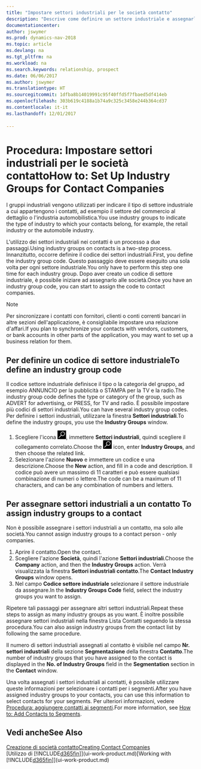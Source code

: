 ```yaml
---
title: "Impostare settori industriali per le società contatto"
description: "Descrive come definire un settore industriale e assegnarlo a una società contatto, ad esempio il settore del commercio al dettaglio o dell'industria automobilistica."
documentationcenter: 
author: jswymer
ms.prod: dynamics-nav-2018
ms.topic: article
ms.devlang: na
ms.tgt_pltfrm: na
ms.workload: na
ms.search.keywords: relationship, prospect
ms.date: 06/06/2017
ms.author: jswymer
ms.translationtype: HT
ms.sourcegitcommit: 1dfba8b14019991c95f40ffd5f7fbaed5df414eb
ms.openlocfilehash: 303b619c4188a1b74a9c325c3458e244b364cd37
ms.contentlocale: it-it
ms.lasthandoff: 12/01/2017

---
```

# <a name="how-to-set-up-industry-groups-for-contact-companies"></a><span data-ttu-id="da597-103">Procedura: Impostare settori industriali per le società contatto</span><span class="sxs-lookup"><span data-stu-id="da597-103">How to: Set Up Industry Groups for Contact Companies</span></span>
<span data-ttu-id="da597-104">I gruppi industriali vengono utilizzati per indicare il tipo di settore industriale a cui appartengono i contatti, ad esempio il settore del commercio al dettaglio o l'industria automobilistica.</span><span class="sxs-lookup"><span data-stu-id="da597-104">You use industry groups to indicate the type of industry to which your contacts belong, for example, the retail industry or the automobile industry.</span></span>

<span data-ttu-id="da597-105">L'utilizzo dei settori industriali nei contatti è un processo a due passaggi.</span><span class="sxs-lookup"><span data-stu-id="da597-105">Using industry groups on contacts is a two-step process.</span></span> <span data-ttu-id="da597-106">Innanzitutto, occorre definire il codice dei settori industriali.</span><span class="sxs-lookup"><span data-stu-id="da597-106">First, you define the industry group code.</span></span> <span data-ttu-id="da597-107">Questo passaggio deve essere eseguito una sola volta per ogni settore industriale.</span><span class="sxs-lookup"><span data-stu-id="da597-107">You only have to perform this step one time for each industry group.</span></span> <span data-ttu-id="da597-108">Dopo aver creato un codice di settore industriale, è possibile iniziare ad assegnarlo alle società.</span><span class="sxs-lookup"><span data-stu-id="da597-108">Once you have an industry group code, you can start to assign the code to contact companies.</span></span>

> [!NOTE]  
>   <span data-ttu-id="da597-109">Per sincronizzare i contatti con fornitori, clienti o conti correnti bancari in altre sezioni dell'applicazione, è consigliabile impostare una relazione d'affari.</span><span class="sxs-lookup"><span data-stu-id="da597-109">If you plan to synchronize your contacts with vendors, customers, or bank accounts in other parts of the application, you may want to set up a business relation for them.</span></span>

## <a name="to-define-an-industry-group-code"></a><span data-ttu-id="da597-110">Per definire un codice di settore industriale</span><span class="sxs-lookup"><span data-stu-id="da597-110">To define an industry group code</span></span>
<span data-ttu-id="da597-111">Il codice settore industriale definisce il tipo o la categoria del gruppo, ad esempio ANNUNCIO per la pubblicità o STAMPA per la TV e la radio.</span><span class="sxs-lookup"><span data-stu-id="da597-111">The industry group code defines the type or category of the group, such as ADVERT for advertising, or PRESS, for TV and radio.</span></span> <span data-ttu-id="da597-112">È possibile impostare più codici di settori industriali.</span><span class="sxs-lookup"><span data-stu-id="da597-112">You can have several industry group codes.</span></span> <span data-ttu-id="da597-113">Per definire i settori industriali, utilizzare la finestra **Settori industriali**.</span><span class="sxs-lookup"><span data-stu-id="da597-113">To define the industry groups, you use the **Industry Groups** window.</span></span>

1. <span data-ttu-id="da597-114">Scegliere l'icona ![Cerca pagina o report](media/ui-search/search_small.png "icona Cerca pagina o report"), immettere **Settori industriali**, quindi scegliere il collegamento correlato.</span><span class="sxs-lookup"><span data-stu-id="da597-114">Choose the ![Search for Page or Report](media/ui-search/search_small.png "Search for Page or Report icon") icon, enter **Industry Groups**, and then choose the related link.</span></span>
2. <span data-ttu-id="da597-115">Selezionare l'azione **Nuovo** e immettere un codice e una descrizione.</span><span class="sxs-lookup"><span data-stu-id="da597-115">Choose the **New** action, and fill in a code and description.</span></span> <span data-ttu-id="da597-116">Il codice può avere un massimo di 11 caratteri e può essere qualsiasi combinazione di numeri o lettere.</span><span class="sxs-lookup"><span data-stu-id="da597-116">The code can be a maximum of 11 characters, and can be any combination of numbers and letters.</span></span>

## <span data-ttu-id="da597-117"><a name="AssignIndustryGroupContact"></a> Per assegnare settori industriali a un contatto</span><span class="sxs-lookup"><span data-stu-id="da597-117"><a name="AssignIndustryGroupContact"></a> To assign industry groups to a contact</span></span>
<span data-ttu-id="da597-118">Non è possibile assegnare i settori industriali a un contatto, ma solo alle società.</span><span class="sxs-lookup"><span data-stu-id="da597-118">You cannot assign industry groups to a contact person - only companies.</span></span>

1. <span data-ttu-id="da597-119">Aprire il contatto.</span><span class="sxs-lookup"><span data-stu-id="da597-119">Open the contact.</span></span>
2. <span data-ttu-id="da597-120">Scegliere l'azione **Società**, quindi l'azione **Settori industriali**.</span><span class="sxs-lookup"><span data-stu-id="da597-120">Choose the **Company** action, and then the **Industry Groups** action.</span></span> <span data-ttu-id="da597-121">Verrà visualizzata la finestra **Settori industriali contatto**.</span><span class="sxs-lookup"><span data-stu-id="da597-121">The **Contact Industry Groups** window opens.</span></span>
3. <span data-ttu-id="da597-122">Nel campo **Codice settore industriale** selezionare il settore industriale da assegnare.</span><span class="sxs-lookup"><span data-stu-id="da597-122">In the **Industry Groups Code** field, select the industry groups you want to assign.</span></span>

<span data-ttu-id="da597-123">Ripetere tali passaggi per assegnare altri settori industriali.</span><span class="sxs-lookup"><span data-stu-id="da597-123">Repeat these steps to assign as many industry groups as you want.</span></span> <span data-ttu-id="da597-124">È inoltre possibile assegnare settori industriali nella finestra Lista Contatti seguendo la stessa procedura.</span><span class="sxs-lookup"><span data-stu-id="da597-124">You can also assign industry groups from the contact list by following the same procedure.</span></span>

<span data-ttu-id="da597-125">Il numero di settori industriali assegnati al contatto è visibile nel campo **Nr. settori industriali** della sezione **Segmentazione** della finestra **Contatto**.</span><span class="sxs-lookup"><span data-stu-id="da597-125">The number of industry groups that you have assigned to the contact is displayed in the **No. of Industry Groups** field in the **Segmentation** section in the **Contact** window.</span></span>

<span data-ttu-id="da597-126">Una volta assegnati i settori industriali ai contatti, è possibile utilizzare queste informazioni per selezionare i contatti per i segmenti.</span><span class="sxs-lookup"><span data-stu-id="da597-126">After you have assigned industry groups to your contacts, you can use this information to select contacts for your segments.</span></span> <span data-ttu-id="da597-127">Per ulteriori informazioni, vedere [Procedura: aggiungere contatti ai segmenti](marketing-add-contact-segment.md).</span><span class="sxs-lookup"><span data-stu-id="da597-127">For more information, see [How to: Add Contacts to Segments](marketing-add-contact-segment.md).</span></span>

## <a name="see-also"></a><span data-ttu-id="da597-128">Vedi anche</span><span class="sxs-lookup"><span data-stu-id="da597-128">See Also</span></span>
[<span data-ttu-id="da597-129">Creazione di società contatto</span><span class="sxs-lookup"><span data-stu-id="da597-129">Creating Contact Companies</span></span>](marketing-create-contact-companies.md)  
<span data-ttu-id="da597-130">[Utilizzo di [!INCLUDE[d365fin](includes/d365fin_md.md)]](ui-work-product.md)</span><span class="sxs-lookup"><span data-stu-id="da597-130">[Working with [!INCLUDE[d365fin](includes/d365fin_md.md)]](ui-work-product.md)</span></span>

